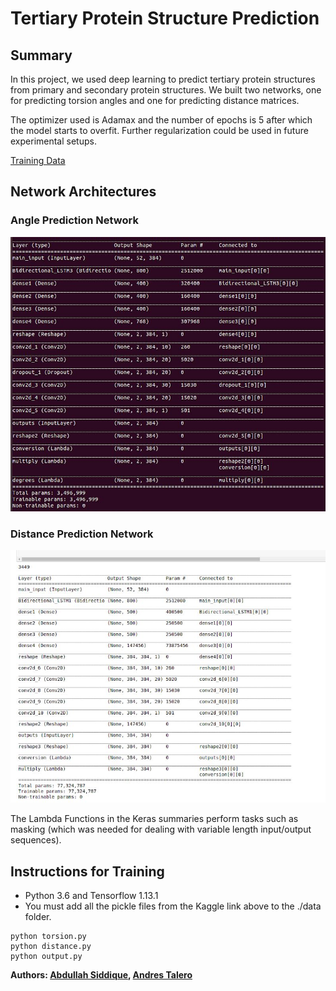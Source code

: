 # Tertiary Protein Structure Prediction

## Summary
In this project, we used deep learning to predict tertiary protein structures from primary and secondary protein structures. We built two networks, one for predicting torsion angles and one for predicting distance matrices.

The optimizer used is Adamax and the number of epochs is 5 after which the model starts to overfit. Further regularization could be used in future experimental setups.

[Training Data](https://www.kaggle.com/c/cu-deep-learning-spring19-hw2/data)

## Network Architectures
### Angle Prediction Network
![alt text](https://github.com/atalero/protein_prediction/blob/master/angle_network.png)
### Distance Prediction Network
![alt text](https://github.com/atalero/protein_prediction/blob/master/distance_network.png)

The Lambda Functions in the Keras summaries perform tasks such as masking (which was needed for dealing with variable length input/output sequences).

## Instructions for Training
* Python 3.6 and Tensorflow 1.13.1
* You must add all the pickle files from the Kaggle link above to the ./data folder.

```
python torsion.py
python distance.py
python output.py
```

**Authors: [Abdullah Siddique](https://github.com/s-abdullah), [Andres Talero](https://github.com/atalero)**
